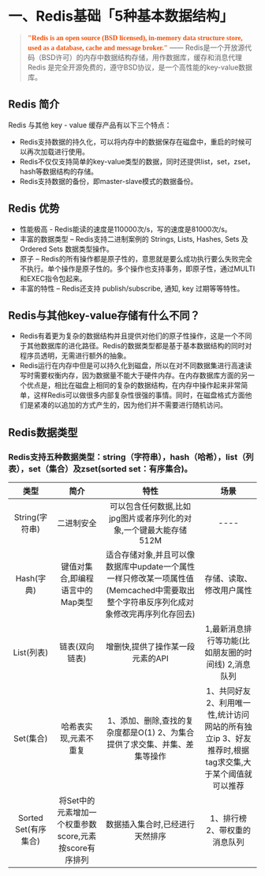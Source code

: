 # 一、Redis基础「5种基本数据结构」

> <font color=#f74e00 face="黑体">**"Redis is an open source 
(BSD licensed), in-memory data structure store, used as a database, cache and message broker."**</font> —— Redis是一个开放源代码（BSD许可）的内存中数据结构存储，用作数据库，缓存和消息代理Redis 是完全开源免费的，遵守BSD协议，是一个高性能的key-value数据库。
## Redis 简介
Redis 与其他 key - value 缓存产品有以下三个特点：
+ Redis支持数据的持久化，可以将内存中的数据保存在磁盘中，重启的时候可以再次加载进行使用。
+ Redis不仅仅支持简单的key-value类型的数据，同时还提供list，set，zset，hash等数据结构的存储。
+ Redis支持数据的备份，即master-slave模式的数据备份。
## Redis 优势
+ 性能极高 - Redis能读的速度是110000次/s，写的速度是81000次/s。
+ 丰富的数据类型 – Redis支持二进制案例的 Strings, Lists, Hashes, Sets 及 Ordered Sets 数据类型操作。
+ 原子 – Redis的所有操作都是原子性的，意思就是要么成功执行要么失败完全不执行。单个操作是原子性的。多个操作也支持事务，即原子性，通过MULTI和EXEC指令包起来。
+ 丰富的特性 – Redis还支持 publish/subscribe, 通知, key 过期等等特性。
## Redis与其他key-value存储有什么不同？
+ Redis有着更为复杂的数据结构并且提供对他们的原子性操作，这是一个不同于其他数据库的进化路径。Redis的数据类型都是基于基本数据结构的同时对程序员透明，无需进行额外的抽象。
+ Redis运行在内存中但是可以持久化到磁盘，所以在对不同数据集进行高速读写时需要权衡内存，因为数据量不能大于硬件内存。在内存数据库方面的另一个优点是，相比在磁盘上相同的复杂的数据结构，在内存中操作起来非常简单，这样Redis可以做很多内部复杂性很强的事情。同时，在磁盘格式方面他们是紧凑的以追加的方式产生的，因为他们并不需要进行随机访问。
## Redis数据类型
### Redis支持五种数据类型：string（字符串），hash（哈希），list（列表），set（集合）及zset(sorted set：有序集合)。
| 类型 | 简介 | 特性 | 场景 |
| :----: | :----: | :----: | :----: |
| String(字符串) | 二进制安全 | 可以包含任何数据,比如jpg图片或者序列化的对象,一个键最大能存储512M | ---- |
| Hash(字典) | 键值对集合,即编程语言中的Map类型 | 适合存储对象,并且可以像数据库中update一个属性一样只修改某一项属性值(Memcached中需要取出整个字符串反序列化成对象修改完再序列化存回去) | 存储、读取、修改用户属性 |
|  List(列表)  | 链表(双向链表) |增删快,提供了操作某一段元素的API |1,最新消息排行等功能(比如朋友圈的时间线) 2,消息队列 |
|  Set(集合)	  |哈希表实现,元素不重复 |1、添加、删除,查找的复杂度都是O(1) 2、为集合提供了求交集、并集、差集等操作 |1、共同好友 2、利用唯一性,统计访问网站的所有独立ip 3、好友推荐时,根据tag求交集,大于某个阈值就可以推荐 |
|  Sorted Set(有序集合)	  | 将Set中的元素增加一个权重参数score,元素按score有序排列 |数据插入集合时,已经进行天然排序 |1、排行榜 2、带权重的消息队列 |